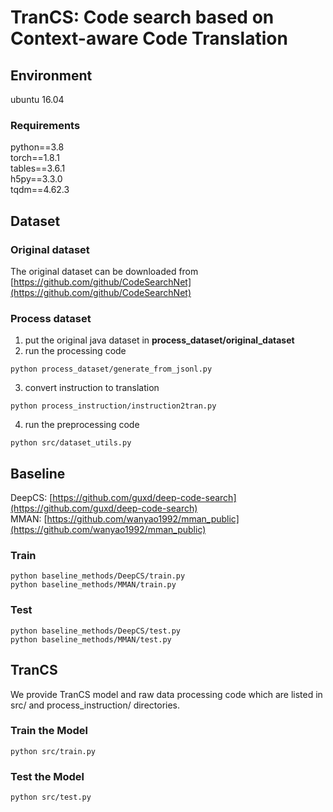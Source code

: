 # TranCS: Code search based on Context-aware Code Translation
## Environment
ubuntu 16.04
### Requirements
python==3.8  
torch==1.8.1  
tables==3.6.1  
h5py==3.3.0  
tqdm==4.62.3  

## Dataset
### Original dataset
The original dataset can be downloaded from [https://github.com/github/CodeSearchNet](https://github.com/github/CodeSearchNet)

### Process dataset
1. put the original java dataset in **process_dataset/original_dataset**
2. run the processing code
```shell
python process_dataset/generate_from_jsonl.py
```
3. convert instruction to translation 
```shell
python process_instruction/instruction2tran.py
```
4. run the preprocessing code
```shell
python src/dataset_utils.py
```

## Baseline
DeepCS: [https://github.com/guxd/deep-code-search](https://github.com/guxd/deep-code-search)  
MMAN: [https://github.com/wanyao1992/mman_public](https://github.com/wanyao1992/mman_public)
### Train
```shell
python baseline_methods/DeepCS/train.py
python baseline_methods/MMAN/train.py
```
### Test
```shell
python baseline_methods/DeepCS/test.py
python baseline_methods/MMAN/test.py
```

## TranCS
We provide TranCS model and raw data processing code which are listed in src/ and process_instruction/ directories.
### Train the Model
```shell
python src/train.py
```
### Test the Model
```shell
python src/test.py
```